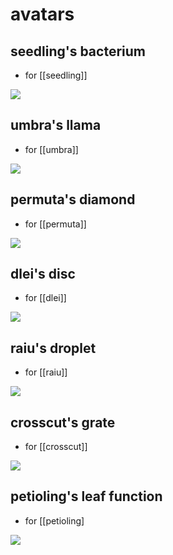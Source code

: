 # avatars

<style>
img.avatar { background-color: white }
</style>

## seedling's bacterium

* for [[seedling]]

<img class="avatar" src="resources/img/dithered_seedling.png" />

## umbra's llama

* for [[umbra]]

<img class="avatar" src="resources/img/dithered_umbra.png" />

## permuta's diamond

* for [[permuta]]

<img class="avatar" src="resources/img/dithered_permuta.png" />

## dlei's disc

* for [[dlei]]

<img class="avatar" src="resources/img/dithered_dlei.png" />

## raiu's droplet

* for [[raiu]]

<img class="avatar" src="resources/img/dithered_raiu.png" />

## crosscut's grate

* for [[crosscut]]

<img class="avatar" src="resources/img/dithered_crosscut.png" />

## petioling's leaf function

* for [[petioling]

<img class="avatar" src="resources/img/dithered_petioling.png" />
